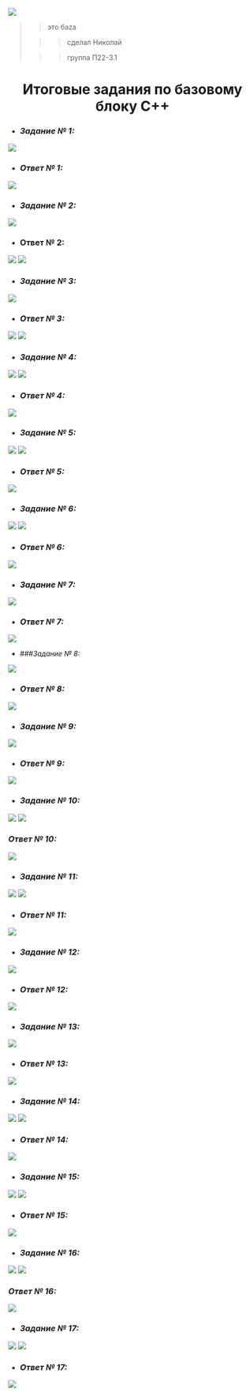 ![](https://cs8.livemaster.ru/storage/25/ea/956522377292ad0edd1d0f41687k.gif)

>>это баzа
> 
> >>сделал Николай
> 
> >>группа П22-3.1

# <center> Итоговые задания по базовому блоку C++ </center>




+ ### *Задание № 1:*

![](https://github.com/reretel/itog_base/blob/master/scr/1.png)

+ ### *Ответ № 1:*

![](https://github.com/reretel/itog_base/blob/master/scr/1-1.png)


+  ### *Задание № 2:*

![](https://github.com/reretel/itog_base/blob/master/scr/2.png)

+ ### Ответ № 2: 

![](https://github.com/reretel/itog_base/blob/master/scr/2-2.1.png)
![](https://github.com/reretel/itog_base/blob/master/scr/2-2.2.png)


+ ### *Задание № 3:*

![](https://github.com/reretel/itog_base/blob/master/scr/3.png)

+ ### *Ответ № 3:*

![](https://github.com/reretel/itog_base/blob/master/scr/3-1.1.png)
![](https://github.com/reretel/itog_base/blob/master/scr/3-1.2.png)


+ ### *Задание № 4:*

![](https://github.com/reretel/itog_base/blob/master/scr/4.png)
![](https://github.com/reretel/itog_base/blob/master/scr/def4.png)

+ ### *Ответ № 4:*

![](https://github.com/reretel/itog_base/blob/master/scr/ot4.png)


+ ### *Задание № 5:*

![](https://github.com/reretel/itog_base/blob/master/scr/5.png)
![](https://github.com/reretel/itog_base/blob/master/scr/def5.png)

+ ### *Ответ № 5:*


![](https://github.com/reretel/itog_base/blob/master/scr/ot5.png)


+ ### *Задание № 6:*

![](https://github.com/reretel/itog_base/blob/master/scr/6.png)
![](https://github.com/reretel/itog_base/blob/master/scr/def6.png)

+ ### *Ответ № 6:*

![](https://github.com/reretel/itog_base/blob/master/scr/ot6.png)


+ ### *Задание № 7:*

![](https://github.com/reretel/itog_base/blob/master/scr/7.png)

+ ### *Ответ № 7:*

![](https://github.com/reretel/itog_base/blob/master/scr/ot7.png)


+ ###*Задание № 8:*

![](https://github.com/reretel/itog_base/blob/master/scr/8.png)

+ ### *Ответ № 8:*

![](https://github.com/reretel/itog_base/blob/master/scr/ot8.png)


+ ### *Задание № 9:*

![](https://github.com/reretel/itog_base/blob/master/scr/9.png)

+ ### *Ответ № 9:*

![](https://github.com/reretel/itog_base/blob/master/scr/ot9.png)



+ ### *Задание № 10:*

![](https://github.com/reretel/itog_base/blob/master/scr/10.png)
![](https://github.com/reretel/itog_base/blob/master/scr/def10.png)

### *Ответ № 10:*

![](https://github.com/reretel/itog_base/blob/master/scr/ot10.png)



+ ### *Задание № 11:*

![](https://github.com/reretel/itog_base/blob/master/scr/11.png)
![](https://github.com/reretel/itog_base/blob/master/scr/def11.png)

+ ### *Ответ № 11:*

![](https://github.com/reretel/itog_base/blob/master/scr/ot11.png)


+ ### *Задание № 12:*

![](https://github.com/reretel/itog_base/blob/master/scr/12.png)


+ ### *Ответ № 12:*

![](https://github.com/reretel/itog_base/blob/master/scr/ot12.png)


+ ### *Задание № 13:*

![](https://github.com/reretel/itog_base/blob/master/scr/13.png)

+ ### *Ответ № 13:*

![](https://github.com/reretel/itog_base/blob/master/scr/ot13.png)


+ ### *Задание № 14:*

![](https://github.com/reretel/itog_base/blob/master/scr/14.png)
![](https://github.com/reretel/itog_base/blob/master/scr/def14.png)

+ ### *Ответ № 14:*

![](https://github.com/reretel/itog_base/blob/master/scr/ot14.png)


+ ### *Задание № 15:*

![](https://github.com/reretel/itog_base/blob/master/scr/15.png)
![](https://github.com/reretel/itog_base/blob/master/scr/def15.png)

+ ### *Ответ № 15:*

![](https://github.com/reretel/itog_base/blob/master/scr/ot15.png)


+ ### *Задание № 16:*

![](https://github.com/reretel/itog_base/blob/master/scr/16.png)
![](https://github.com/reretel/itog_base/blob/master/scr/def16.png)

### *Ответ № 16:*

![](https://github.com/reretel/itog_base/blob/master/scr/ot16.png)


+ ### *Задание № 17:*

![](https://github.com/reretel/itog_base/blob/master/scr/17.png)
![](https://github.com/reretel/itog_base/blob/master/scr/def17.png)

+ ### *Ответ № 17:*

![](https://github.com/reretel/itog_base/blob/master/scr/ot17.png)
